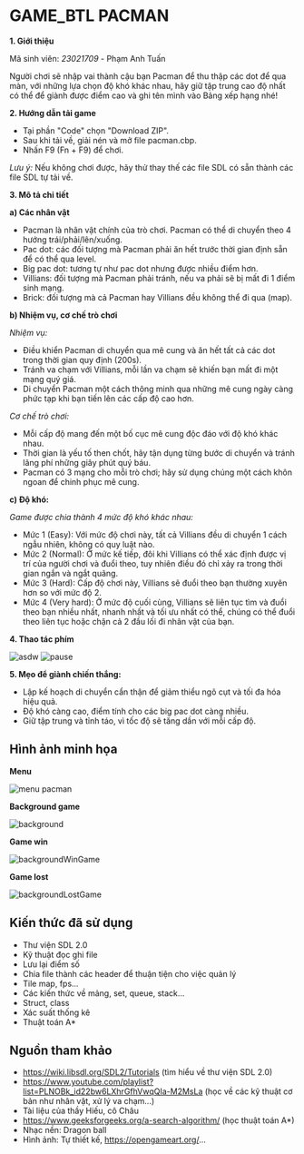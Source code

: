 # GAME_BTL PACMAN
**1. Giới thiệu**

Mã sinh viên: _23021709_ - Phạm Anh Tuấn

Người chơi sẽ nhập vai thành cậu bạn Pacman để thu thập các dot để qua màn, với những lựa chọn độ khó khác nhau, hãy giữ tập trung cao độ nhất có thể để giành được điểm cao và ghi tên mình vào Bảng xếp hạng nhé!

**2. Hướng dẫn tải game**

- Tại phần "Code" chọn "Download ZIP".
- Sau khi tải về, giải nén và mở file pacman.cbp.
- Nhấn F9 (Fn + F9) để chơi.

_Lưu ý:_ Nếu không chơi được, hãy thử thay thế các file SDL có sẵn thành các file SDL tự tải về.

**3. Mô tả chi tiết**

**a) Các nhân vật**

 - Pacman là nhân vật chính của trò chơi. Pacman có thể di chuyển theo 4 hướng trái/phải/lên/xuống.
 - Pac dot: các đối tượng mà Pacman phải ăn hết trước thời gian định sẵn để có thể qua level.
 - Big pac dot: tương tự như pac dot nhưng được nhiều điểm hơn.
 - Villians: đối tượng mà Pacman phải tránh, nếu va phải sẽ bị mất đi 1 điểm sinh mạng.
 - Brick: đối tượng mà cả Pacman hay Villians đều không thể đi qua (map).
   
**b) Nhiệm vụ, cơ chế trò chơi**

_Nhiệm vụ:_

 + Điều khiển Pacman di chuyển qua mê cung và ăn hết tất cả các dot trong thời gian quy định (200s).
 + Tránh va chạm với Villians, mỗi lần va chạm sẽ khiến bạn mất đi một mạng quý giá.
 + Di chuyển Pacman một cách thông minh qua những mê cung ngày càng phức tạp khi bạn tiến lên các cấp độ cao hơn.

_Cơ chế trò chơi:_

 + Mỗi cấp độ mang đến một bố cục mê cung độc đáo với độ khó khác nhau.
 + Thời gian là yếu tố then chốt, hãy tận dụng từng bước di chuyển và tránh lãng phí những giây phút quý báu.
 + Pacman có 3 mạng cho mỗi trò chơi; hãy sử dụng chúng một cách khôn ngoan để chinh phục mê cung.

**c) Độ khó:**

_Game được chia thành 4 mức độ khó khác nhau:_

- Mức 1 (Easy): Với mức độ chơi này, tất cả Villians đều di chuyển 1 cách ngẫu nhiên, không có quy luật nào.
- Mức 2 (Normal): Ở mức kế tiếp, đôi khi Villians có thể xác định được vị trí của người chơi và đuổi theo, tuy nhiên điều đó chỉ xảy ra trong thời gian ngắn và ngắt quãng.
- Mức 3 (Hard): Cấp độ chơi này, Villians sẽ đuổi theo bạn thường xuyên hơn so với mức độ 2.
- Mức 4 (Very hard): Ở mức độ cuối cùng, Villians sẽ liên tục tìm và đuổi theo bạn nhiều nhất, nhanh nhất và tối ưu nhất có thể, chúng có thể đuổi theo liên tục hoặc chặn cả 2 đầu lối đi nhân vật của bạn.

**4. Thao tác phím**

![asdw](https://github.com/Akapi895/game_btl/assets/83953516/71f80dc2-a664-478b-b4e8-8e6ef799ac26)
![pause](https://github.com/Akapi895/game_btl/assets/83953516/92064709-8b32-4f91-b693-237dfc8098ec)

**5. Mẹo để giành chiến thắng:**

- Lập kế hoạch di chuyển cẩn thận để giảm thiểu ngõ cụt và tối đa hóa hiệu quả.
- Độ khó càng cao, điểm tính cho các big pac dot càng nhiều.
- Giữ tập trung và tỉnh táo, vì tốc độ sẽ tăng dần với mỗi cấp độ.

## Hình ảnh minh họa
**Menu**

![menu pacman](https://github.com/Akapi895/game_btl/assets/83953516/63819ef7-42b6-4d8b-a40a-d7e462e9c6d3)

**Background game**

![background](https://github.com/Akapi895/game_btl/assets/83953516/dc1f3767-7d2b-4f6d-b1c2-d11ec996bb29)

**Game win**

![backgroundWinGame](https://github.com/Akapi895/game_btl/assets/83953516/ebf28bf4-9736-42fc-a7bb-f34fc6c5f2da)

**Game lost**

![backgroundLostGame](https://github.com/Akapi895/game_btl/assets/83953516/1d9e2a05-7a2c-4c26-91b0-a83b575df7b1)


## Kiến thức đã sử dụng
- Thư viện SDL 2.0
- Kỹ thuật đọc ghi file
- Lưu lại điểm số
- Chia file thành các header để thuận tiện cho việc quản lý
- Tile map, fps...
- Các kiến thức về mảng, set, queue, stack...
- Struct, class
- Xác suất thống kê
- Thuật toán A*

## Nguồn tham khảo
- https://wiki.libsdl.org/SDL2/Tutorials (tìm hiểu về thư viện SDL 2.0)
- https://www.youtube.com/playlist?list=PLNOBk_id22bw6LXhrGfhVwqQIa-M2MsLa (học về các kỹ thuật cơ bản như nhân vật, xử lý va chạm...)
- Tài liệu của thầy Hiếu, cô Châu
- https://www.geeksforgeeks.org/a-search-algorithm/ (học thuật toán A*)
- Nhạc nền: Dragon ball
- Hình ảnh: Tự thiết kế, https://opengameart.org/...
